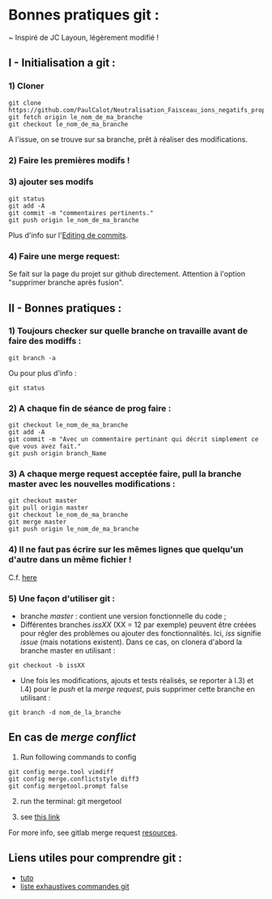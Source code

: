 # Bonnes pratiques git : 

~ Inspiré de JC Layoun, légèrement modifié !

## I - Initialisation a git :

### 1) Cloner
```shell
git clone https://github.com/PaulCalot/Neutralisation_Faisceau_ions_negatifs_propulsion_satellite.git
git fetch origin le_nom_de_ma_branche
git checkout le_nom_de_ma_branche
```

A l'issue, on se trouve sur sa branche, prêt à réaliser des modifications.

### 2) Faire les premières modifs !

### 3) ajouter ses modifs
```shell
git status
git add -A
git commit -m "commentaires pertinents."
git push origin le_nom_de_ma_branche
```
Plus d'info sur l'[Editing de commits]( https://github.com/k88hudson/git-flight-rules#editing-commits).
### 4) Faire une merge request:

Se fait sur la page du projet sur github directement. Attention à l'option "supprimer branche après fusion".

## II - Bonnes pratiques :

### 1) Toujours checker sur quelle branche on travaille avant de faire des modiffs :
```shell
git branch -a
```
Ou pour plus d'info :
```shell
git status
```

### 2) A chaque fin de séance de prog faire :
```
git checkout le_nom_de_ma_branche
git add -A
git commit -m "Avec un commentaire pertinant qui décrit simplement ce que vous avez fait."
git push origin branch_Name
```
### 3) A chaque merge request acceptée faire, pull la branche master avec les nouvelles modifications :
```shell
git checkout master
git pull origin master
git checkout le_nom_de_ma_branche
git merge master
git push origin le_nom_de_ma_branche
```

### 4) Il ne faut pas écrire sur les mêmes lignes que quelqu'un d'autre dans un même fichier !
  
C.f. [here](https://git-scm.com/book/en/v2/Git-Branching-Basic-Branching-and-Merging)

### 5) Une façon d'utiliser git :
- branche *master* : contient une version fonctionnelle du code ;
- Différentes branches *issXX* (XX = 12 par exemple)  peuvent être créées pour régler des problèmes ou ajouter des fonctionnalités. Ici, *iss* signifie *issue* (mais notations existent). Dans ce cas, on clonera d'abord la branche master en utilisant : 
```shell
git checkout -b issXX
```
- Une fois les modifications, ajouts et tests réalisés, se reporter à I.3) et I.4) pour le *push* et la *merge request*, puis supprimer cette branche en utilisant :
```shell
git branch -d nom_de_la_branche
```

## En cas de *merge conflict*

1) Run following commands to config

```shell
git config merge.tool vimdiff
git config merge.conflictstyle diff3
git config mergetool.prompt false
```

2) run the terminal:
git mergetool

1) see [this link](https://stackoverflow.com/questions/161813/how-to-resolve-merge-conflicts-in-git)

For more info, see gitlab merge request [resources](https://docs.gitlab.com/ee/user/project/merge_requests/index.html).

## Liens utiles pour comprendre git : 
- [tuto](https://rachelcarmena.github.io/2018/12/12/how-to-teach-git.html)
- [liste exhaustives commandes git](https://github.com/k88hudson/git-flight-rules)